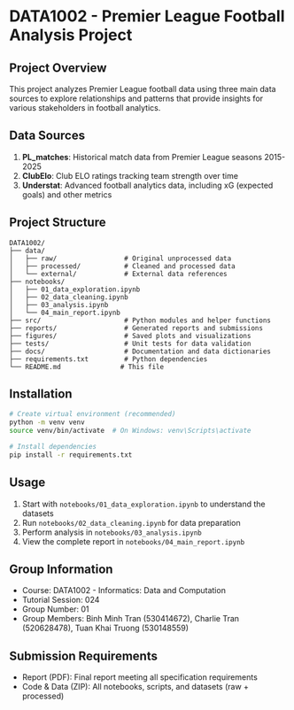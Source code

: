 # DATA1002 - Premier League Football Analysis Project

## Project Overview
This project analyzes Premier League football data using three main data sources to explore relationships and patterns that provide insights for various stakeholders in football analytics.

## Data Sources
1. **PL_matches**: Historical match data from Premier League seasons 2015-2025
2. **ClubElo**: Club ELO ratings tracking team strength over time
3. **Understat**: Advanced football analytics data, including xG (expected goals) and other metrics

## Project Structure
```
DATA1002/
├── data/
│   ├── raw/                 # Original unprocessed data
│   ├── processed/           # Cleaned and processed data
│   └── external/            # External data references
├── notebooks/
│   ├── 01_data_exploration.ipynb
│   ├── 02_data_cleaning.ipynb
│   ├── 03_analysis.ipynb
│   └── 04_main_report.ipynb
├── src/                     # Python modules and helper functions
├── reports/                 # Generated reports and submissions
├── figures/                 # Saved plots and visualizations
├── tests/                   # Unit tests for data validation
├── docs/                    # Documentation and data dictionaries
├── requirements.txt         # Python dependencies
└── README.md               # This file
```

## Installation
```bash
# Create virtual environment (recommended)
python -m venv venv
source venv/bin/activate  # On Windows: venv\Scripts\activate

# Install dependencies
pip install -r requirements.txt
```

## Usage
1. Start with `notebooks/01_data_exploration.ipynb` to understand the datasets
2. Run `notebooks/02_data_cleaning.ipynb` for data preparation
3. Perform analysis in `notebooks/03_analysis.ipynb`
4. View the complete report in `notebooks/04_main_report.ipynb`

## Group Information
- Course: DATA1002 - Informatics: Data and Computation
- Tutorial Session: 024
- Group Number: 01
- Group Members: Binh Minh Tran (530414672), Charlie Tran (520628478), Tuan Khai Truong (530148559)

## Submission Requirements
- Report (PDF): Final report meeting all specification requirements
- Code & Data (ZIP): All notebooks, scripts, and datasets (raw + processed)

